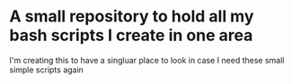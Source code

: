 # A small repository to hold all my bash scripts I create in one area
I'm creating this to have a singluar place to look in case I need these small simple scripts again

